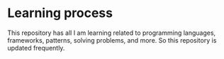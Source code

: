 # Learning process
This repository has all I am learning related to programming languages, frameworks, patterns, solving problems, and more. So this repository is updated frequently.
